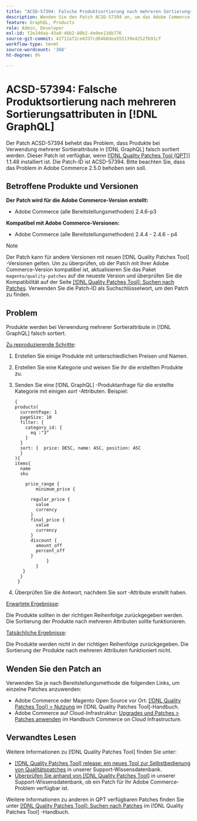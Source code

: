 ```yaml
---
title: "ACSD-57394: Falsche Produktsortierung nach mehreren Sortierungsattributen in [!DNL GraphQL]"
description: Wenden Sie den Patch ACSD-57394 an, um das Adobe Commerce-Problem zu beheben, bei dem Produkte bei Verwendung mehrerer Sortierattribute in  [!DNL GraphQL] falsch sortiert werden.
feature: GraphQL, Products
role: Admin, Developer
exl-id: f2e24daa-43a0-46b2-80b2-4e0ee116b776
source-git-commit: 42712af2ce4337cd64b8dea555139e4252fb91cf
workflow-type: tm+mt
source-wordcount: '368'
ht-degree: 0%

---
```


# ACSD-57394: Falsche Produktsortierung nach mehreren Sortierungsattributen in [!DNL GraphQL]

Der Patch ACSD-57394 behebt das Problem, dass Produkte bei Verwendung mehrerer Sortierattribute in [!DNL GraphQL] falsch sortiert werden. Dieser Patch ist verfügbar, wenn [[!DNL Quality Patches Tool (QPT)]](/help/announcements/adobe-commerce-announcements/magento-quality-patches-released-new-tool-to-self-serve-quality-patches.md) 1.1.48 installiert ist. Die Patch-ID ist ACSD-57394. Bitte beachten Sie, dass das Problem in Adobe Commerce 2.5.0 behoben sein soll.

## Betroffene Produkte und Versionen

**Der Patch wird für die Adobe Commerce-Version erstellt:**

* Adobe Commerce (alle Bereitstellungsmethoden) 2.4.6-p3

**Kompatibel mit Adobe Commerce-Versionen:**

* Adobe Commerce (alle Bereitstellungsmethoden) 2.4.4 - 2.4.6 - p4

>[!NOTE]
>
>Der Patch kann für andere Versionen mit neuen [!DNL Quality Patches Tool] -Versionen gelten. Um zu überprüfen, ob der Patch mit Ihrer Adobe Commerce-Version kompatibel ist, aktualisieren Sie das Paket `magento/quality-patches` auf die neueste Version und überprüfen Sie die Kompatibilität auf der Seite [[!DNL Quality Patches Tool]: Suchen nach Patches](https://experienceleague.adobe.com/tools/commerce-quality-patches/index.html). Verwenden Sie die Patch-ID als Suchschlüsselwort, um den Patch zu finden.

## Problem

Produkte werden bei Verwendung mehrerer Sortierattribute in [!DNL GraphQL] falsch sortiert.

<u>Zu reproduzierende Schritte</u>:

1. Erstellen Sie einige Produkte mit unterschiedlichen Preisen und Namen.
1. Erstellen Sie eine Kategorie und weisen Sie ihr die erstellten Produkte zu.
1. Senden Sie eine [!DNL GraphQL] -Produktanfrage für die erstellte Kategorie mit einigen *sort* -Attributen. Beispiel:

   ```
   {
   products(
     currentPage: 1
     pageSize: 10
     filter: {
       category_id: {
         eq :"3"
       }
     }
     sort: {  price: DESC, name: ASC, position: ASC
     }
   ){
   items{
     name
     sku
   
       price_range {
           minimum_price {
   
         regular_price {
           value
           currency
         }
         final_price {
           value
           currency
         }
         discount {
           amount_off
           percent_off
         }
               }
           }
      }
     }
    }
   ```

1. Überprüfen Sie die Antwort, nachdem Sie *sort* -Attribute erstellt haben.

<u>Erwartete Ergebnisse</u>:

Die Produkte sollten in der richtigen Reihenfolge zurückgegeben werden. Die Sortierung der Produkte nach mehreren Attributen sollte funktionieren.

<u>Tatsächliche Ergebnisse</u>:

Die Produkte werden nicht in der richtigen Reihenfolge zurückgegeben. Die Sortierung der Produkte nach mehreren Attributen funktioniert nicht.

## Wenden Sie den Patch an

Verwenden Sie je nach Bereitstellungsmethode die folgenden Links, um einzelne Patches anzuwenden:

* Adobe Commerce oder Magento Open Source vor Ort: [[!DNL Quality Patches Tool] > Nutzung](https://experienceleague.adobe.com/docs/commerce-operations/tools/quality-patches-tool/usage.html) im [!DNL Quality Patches Tool]-Handbuch.
* Adobe Commerce auf Cloud-Infrastruktur: [Upgrades und Patches > Patches anwenden](https://experienceleague.adobe.com/docs/commerce-cloud-service/user-guide/develop/upgrade/apply-patches.html) im Handbuch Commerce on Cloud Infrastructure.

## Verwandtes Lesen

Weitere Informationen zu [!DNL Quality Patches Tool] finden Sie unter:

* [[!DNL Quality Patches Tool] release: ein neues Tool zur Selbstbedienung von Qualitätspatches](/help/announcements/adobe-commerce-announcements/magento-quality-patches-released-new-tool-to-self-serve-quality-patches.md) in unserer Support-Wissensdatenbank.
* [Überprüfen Sie anhand von  [!DNL Quality Patches Tool]](/help/support-tools/patches-available-in-qpt-tool/check-patch-for-magento-issue-with-magento-quality-patches.md) in unserer Support-Wissensdatenbank, ob ein Patch für Ihr Adobe Commerce-Problem verfügbar ist.

Weitere Informationen zu anderen in QPT verfügbaren Patches finden Sie unter [[!DNL Quality Patches Tool]: Suchen nach Patches](https://experienceleague.adobe.com/tools/commerce-quality-patches/index.html) im [!DNL Quality Patches Tool] -Handbuch.

